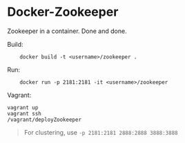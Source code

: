 # Docker-Zookeeper
Zookeeper in a container. Done and done.

Build: 

        docker build -t <username>/zookeeper . 

Run: 

        docker run -p 2181:2181 -it <username>/zookeeper 


Vagrant: 
	
	vagrant up
	vagrant ssh
	/vagrant/deployZookeeper



>For clustering, use `-p 2181:2181 2888:2888 3888:3888` 
